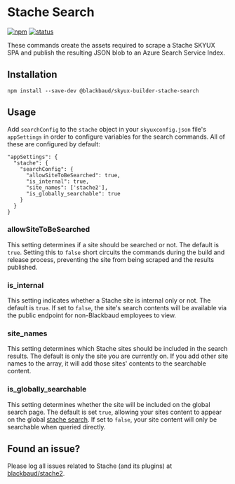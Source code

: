 # Stache Search

[![npm](https://img.shields.io/npm/v/@blackbaud/skyux-builder-stache-search.svg)](https://www.npmjs.com/package/@blackbaud/skyux-builder-stache-search)
[![status](https://travis-ci.org/blackbaud/skyux-builder-stache-search.svg?branch=master)](https://travis-ci.org/blackbaud/skyux-builder-stache-search)

These commands create the assets required to scrape a Stache SKYUX SPA and publish the resulting JSON blob to an Azure Search Service Index.

## Installation

```
npm install --save-dev @blackbaud/skyux-builder-stache-search
```

## Usage

Add `searchConfig` to the `stache` object in your `skyuxconfig.json` file's `appSettings` in order to configure variables for the search commands. All of these are configured by default:

```
"appSettings": {
  "stache": {
    "searchConfig": {
      "allowSiteToBeSearched": true,
      "is_internal": true,
      "site_names": ['stache2'],
      "is_globally_searchable": true
    }
  }
}
```

### allowSiteToBeSearched

This setting determines if a site should be searched or not. The default is `true`. Setting this to `false` short circuits the commands during the build and release process, preventing the site from being scraped and the results published.

### is_internal

This setting indicates whether a Stache site is internal only or not. The default is `true`. If set to `false`, the site's search contents will be available via the public endpoint for non-Blackbaud employees to view.

### site_names

This setting determines which Stache sites should be included in the search results. The default is only the site you are currently on. If you add other site names to the array, it will add those sites' contents to the searchable content.

### is_globally_searchable

This setting determines whether the site will be included on the global search page. The default is set `true`, allowing your sites content to appear on the global [stache search](https://docs.blackbaud.com/docs-search/). If set to `false`, your site content will only be searchable when queried directly.

## Found an issue?

Please log all issues related to Stache (and its plugins) at [blackbaud/stache2](https://github.com/blackbaud/stache2/issues).
